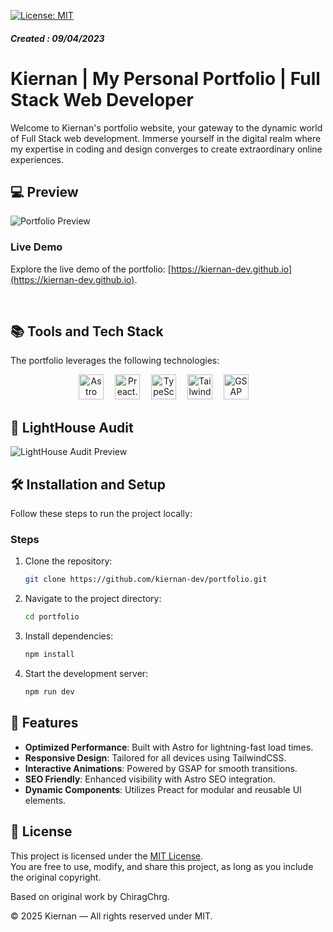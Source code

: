 [![License: MIT](https://img.shields.io/badge/License-MIT-yellow.svg)](https://opensource.org/licenses/MIT)

##### Created : 09/04/2023

# Kiernan | My Personal Portfolio | Full Stack Web Developer
Welcome to Kiernan's portfolio website, your gateway to the dynamic world of Full Stack web development. Immerse yourself in the digital realm where my expertise in coding and design converges to create extraordinary online experiences.

## 💻 Preview
![Portfolio Preview](public/Mockup_Preview.png)

### Live Demo
Explore the live demo of the portfolio: [https://kiernan-dev.github.io](https://kiernan-dev.github.io).

<br/>

## 📚 Tools and Tech Stack

The portfolio leverages the following technologies:
<div align="center">
      <a href="https://astro.build/" title="Astro"><img src="https://skillicons.dev/icons?i=astro" alt="Astro" width="40" height="40"/></a>&emsp;
      <a href="https://preactjs.com/" title="Preact.js"><img src="https://raw.githubusercontent.com/kiernan-dev/kiernan-dev.github.io/main/icons/preactjs.svg" alt="Preact.js" width="40" height="40"/></a>&emsp;
      <a href="https://www.typescriptlang.org/docs/" title="TypeScript"><img src="https://skillicons.dev/icons?i=typescript" alt="TypeScript" width="40" height="40"/></a>&emsp;
      <a href="https://tailwindcss.com/docs/installation" title="TailwindCSS"><img src="https://skillicons.dev/icons?i=tailwind" alt="TailwindCSS" width="40" height="40"/></a>&emsp;
      <a href="https://greensock.com/docs/" title="GSAP"><img src="https://raw.githubusercontent.com/kiernan-dev/kiernan-dev.github.io/main/icons/gsap.svg" alt="GSAP" width="40" height="40"/></a>&emsp;
</div>

## 🗼 LightHouse Audit
![LightHouse Audit Preview](public/LightHouse_Audit.jpg)

## 🛠️ Installation and Setup

Follow these steps to run the project locally:

### Steps
1. Clone the repository:
   ```bash
   git clone https://github.com/kiernan-dev/portfolio.git
   ```
2. Navigate to the project directory:
   ```bash
   cd portfolio
   ```
3. Install dependencies:
   ```bash
   npm install
   ```
4. Start the development server:
   ```bash
   npm run dev
   ```

## 🌟 Features

- **Optimized Performance**: Built with Astro for lightning-fast load times.
- **Responsive Design**: Tailored for all devices using TailwindCSS.
- **Interactive Animations**: Powered by GSAP for smooth transitions.
- **SEO Friendly**: Enhanced visibility with Astro SEO integration.
- **Dynamic Components**: Utilizes Preact for modular and reusable UI elements.

## 📄 License

This project is licensed under the [MIT License](LICENSE).  
You are free to use, modify, and share this project, as long as you include the original copyright.

Based on original work by ChiragChrg.

© 2025 Kiernan — All rights reserved under MIT.
